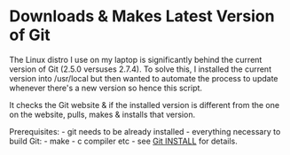 # Downloads & Makes Latest Version of Git

The Linux distro I use on my laptop is significantly behind the current version of Git (2.5.0 versuses 2.7.4). To solve this, I installed the current version into /usr/local but then wanted to automate the process to update whenever there's a new version so hence this script.

It checks the Git website & if the installed version is different from the one on the website, pulls, makes & installs that version.

Prerequisites:
	- git needs to be already installed
	- everything necessary to build Git:
		- make
		- c compiler
		etc - see [Git INSTALL](https://github.com/git/git/blob/master/INSTALL) for details.

